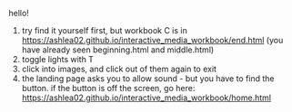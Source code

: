 hello!
1. try find it yourself first, but workbook C is in https://ashlea02.github.io/interactive_media_workbook/end.html (you have already seen beginning.html and middle.html)
2. toggle lights with T
3. click into images, and click out of them again to exit
4. the landing page asks you to allow sound - but you have to find the button. if the button is off the screen, go here: https://ashlea02.github.io/interactive_media_workbook/home.html 



